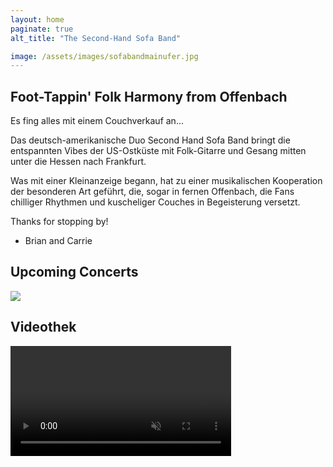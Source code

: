 ```yaml
---
layout: home
paginate: true
alt_title: "The Second-Hand Sofa Band"

image: /assets/images/sofabandmainufer.jpg
---
```

## Foot-Tappin' Folk Harmony from Offenbach  

Es fing alles mit einem Couchverkauf an...

Das deutsch-amerikanische Duo Second Hand Sofa Band bringt die entspannten Vibes der US-Ostküste mit Folk-Gitarre und Gesang mitten unter die Hessen nach Frankfurt.

Was mit einer Kleinanzeige begann, hat zu einer musikalischen Kooperation der besonderen Art geführt, die, sogar in fernen Offenbach, die Fans chilliger Rhythmen und kuscheliger Couches in Begeisterung versetzt.

Thanks for stopping by!

- Brian and Carrie

## Upcoming Concerts  
![](assets\images\wiener_hof.png)  

## Videothek
  
<video width= "70%" autoplay muted controls>
  <source src="assets\videos\goodday.mp4"  type="video/mp4">
</video>
